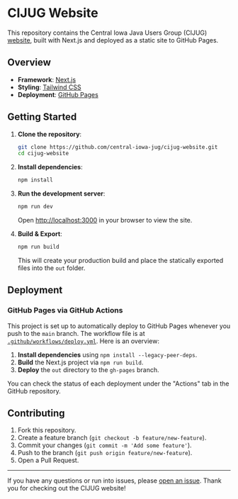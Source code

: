 # CIJUG Website

This repository contains the Central Iowa Java Users Group (CIJUG) [website](https://www.cijug.net), built with Next.js and deployed as a static site to GitHub Pages.

## Overview

- **Framework**: [Next.js](https://nextjs.org/)
- **Styling**: [Tailwind CSS](https://tailwindcss.com/)
- **Deployment**: [GitHub Pages](https://pages.github.com/)

## Getting Started

1. **Clone the repository**:

   ```bash
   git clone https://github.com/central-iowa-jug/cijug-website.git
   cd cijug-website
   ```

2. **Install dependencies**:

   ```bash
   npm install
   ```

3. **Run the development server**:

   ```bash
   npm run dev
   ```

   Open [http://localhost:3000](http://localhost:3000) in your browser to view the site.

4. **Build & Export**:

   ```bash
   npm run build
   ```

   This will create your production build and place the statically exported files into the `out` folder.

## Deployment

### GitHub Pages via GitHub Actions

This project is set up to automatically deploy to GitHub Pages whenever you push to the `main` branch. The workflow file is at [`.github/workflows/deploy.yml`](.github/workflows/deploy.yml). Here is an overview:

1. **Install dependencies** using `npm install --legacy-peer-deps`.
2. **Build** the Next.js project via `npm run build`.
3. **Deploy** the `out` directory to the `gh-pages` branch.

You can check the status of each deployment under the "Actions" tab in the GitHub repository.

## Contributing

1. Fork this repository.
2. Create a feature branch (`git checkout -b feature/new-feature`).
3. Commit your changes (`git commit -m 'Add some feature'`).
4. Push to the branch (`git push origin feature/new-feature`).
5. Open a Pull Request.

---

If you have any questions or run into issues, please [open an issue](https://github.com/<your-username>/<repo-name>/issues). Thank you for checking out the CIJUG website!

